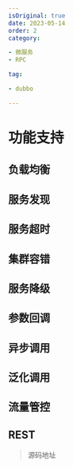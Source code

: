 ```yaml
---
isOriginal: true
date: 2023-05-14
order: 2
category:

- 微服务
- RPC

tag:

- dubbo

---
```


# 功能支持

## 负载均衡

## 服务发现

## 服务超时

## 集群容错

## 服务降级

## 参数回调

## 异步调用

## 泛化调用

## 流量管控

## REST

> 源码地址

